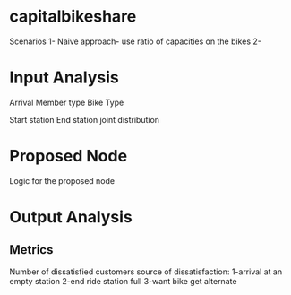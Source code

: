 # capitalbikeshare
Scenarios 
1- Naive approach- use ratio of capacities on the bikes
2- 

# Input Analysis
Arrival
Member type
Bike Type

Start station 
End station joint distribution


# Proposed Node
Logic for the proposed node

# Output Analysis
## Metrics
Number of dissatisfied customers
source of dissatisfaction:
1-arrival at an empty station
2-end ride station full
3-want bike get alternate
